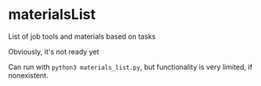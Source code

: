 # materialsList
List of job tools and materials based on tasks

Obviously, it's not ready yet

Can run with `python3 materials_list.py`, but functionality is very limited, if nonexistent.
